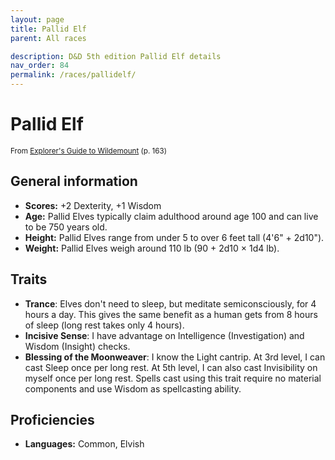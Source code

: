 ```yaml
---
layout: page
title: Pallid Elf
parent: All races

description: D&D 5th edition Pallid Elf details
nav_order: 84
permalink: /races/pallidelf/
---
```


# Pallid Elf

<small>From <a target="_blank" href="https://dnd.wizards.com/products/wildemount">Explorer's Guide to Wildemount</a> (p. 163)</small>


## General information

- **Scores:** +2 Dexterity, +1 Wisdom
- **Age:** Pallid Elves typically claim adulthood around age 100 and can live to be 750 years old.
- **Height:** Pallid Elves range from under 5 to over 6 feet tall (4'6" + 2d10").
- **Weight:** Pallid Elves weigh around 110 lb (90 + 2d10 × 1d4 lb).

## Traits

- **Trance**: Elves don't need to sleep, but meditate semiconsciously, for 4 hours a day. This gives the same benefit as a human gets from 8 hours of sleep (long rest takes only 4 hours).
- **Incisive Sense**: I have advantage on Intelligence (Investigation) and Wisdom (Insight) checks.
- **Blessing of the Moonweaver**: I know the Light cantrip. At 3rd level, I can cast Sleep once per long rest. At 5th level, I can also cast Invisibility on myself once per long rest. Spells cast using this trait require no material components and use Wisdom as spellcasting ability.

## Proficiencies

- **Languages:** Common, Elvish